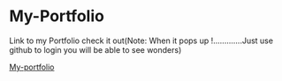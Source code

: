 # My-Portfolio
Link to my Portfolio check it out(Note: When it pops up !.............Just use github to login you will be able to see wonders)

[My-portfolio]([https://rk-portfolio-7xx1nf2s4-insanexps-projects.vercel.app/](https://rk-portfolio-pdio4kpi9-insanexps-projects.vercel.app))
